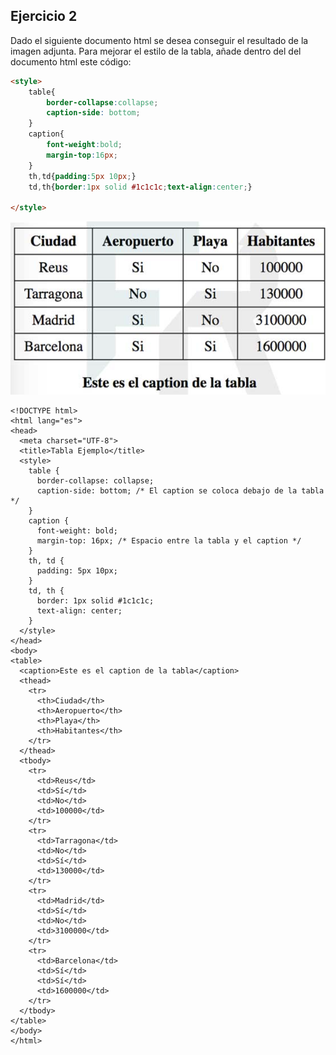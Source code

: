 
## Ejercicio 2

Dado el siguiente documento html se desea conseguir el resultado de la imagen adjunta. Para mejorar el estilo de la tabla, añade dentro del <head> del documento html este código:

```html
<style>
	table{
		border-collapse:collapse;
		caption-side: bottom;
	}
	caption{
		font-weight:bold;
		margin-top:16px;
	}
	th,td{padding:5px 10px;}
	td,th{border:1px solid #1c1c1c;text-align:center;}

</style>
```

![alt text](image-1.png)

```
<!DOCTYPE html>
<html lang="es">
<head>
  <meta charset="UTF-8">
  <title>Tabla Ejemplo</title>
  <style>
    table {
      border-collapse: collapse;
      caption-side: bottom; /* El caption se coloca debajo de la tabla */
    }
    caption {
      font-weight: bold;
      margin-top: 16px; /* Espacio entre la tabla y el caption */
    }
    th, td {
      padding: 5px 10px;
    }
    td, th {
      border: 1px solid #1c1c1c;
      text-align: center;
    }
  </style>
</head>
<body>
<table>
  <caption>Este es el caption de la tabla</caption>
  <thead>
    <tr>
      <th>Ciudad</th>
      <th>Aeropuerto</th>
      <th>Playa</th>
      <th>Habitantes</th>
    </tr>
  </thead>
  <tbody>
    <tr>
      <td>Reus</td>
      <td>Sí</td>
      <td>No</td>
      <td>100000</td>
    </tr>
    <tr>
      <td>Tarragona</td>
      <td>No</td>
      <td>Sí</td>
      <td>130000</td>
    </tr>
    <tr>
      <td>Madrid</td>
      <td>Sí</td>
      <td>No</td>
      <td>3100000</td>
    </tr>
    <tr>
      <td>Barcelona</td>
      <td>Sí</td>
      <td>Sí</td>
      <td>1600000</td>
    </tr>
  </tbody>
</table>
</body>
</html>
```